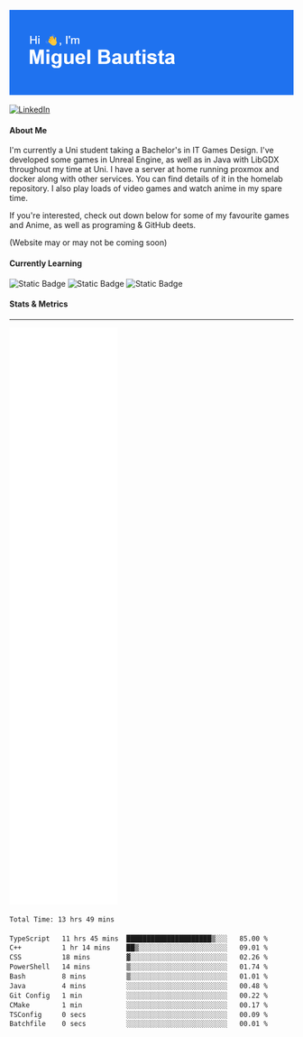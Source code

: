 ![](header.png)  

[![LinkedIn](https://img.shields.io/badge/linkedin-%230077B5.svg?style=for-the-badge&logo=linkedin&logoColor=white)](https://www.linkedin.com/in/miguelangelobautista/) 
<!-- [![Static Badge](https://img.shields.io/badge/Website-black?style=for-the-badge&labelColor=white)] Under Construction--> 




#### About Me 
I'm currently a Uni student taking a Bachelor's in IT Games Design. I've developed some games in Unreal Engine, as well as in Java with LibGDX throughout my time at Uni. I have a server at home running proxmox and docker along with other services. You can find details of it in the homelab repository. I also play loads of video games and watch anime in my spare time.

If you're interested, check out down below for some of my favourite games and Anime, as well as programing & GitHub deets.

(Website may or may not be coming soon)



#### Currently Learning

![Static Badge](https://img.shields.io/badge/C%2B%2B-blue?style=for-the-badge&logo=cplusplus)
![Static Badge](https://img.shields.io/badge/Unreal_Engine-black?style=for-the-badge&logo=unrealengine)
![Static Badge](https://img.shields.io/badge/Java-white?style=for-the-badge&color=red)

<!-- ### Languages and Tools
---
<p float="left">
  <img src="./Icons/python-color.svg" width="5%">
  <img src="./Icons/cplusplus-color.svg" width="5%">
  <img src="./Icons/docker-color.svg" width="5%">
  <img src="./Icons/javascript-color.svg" width="5%">
  <img src="./Icons/portainer-color.svg" width="5%">
  <img src="./Icons/proxmox-color.svg" width="5%">
  <img src="./Icons/unrealengine-color.svg" width="5%">
  <img src="./Icons/androidstudio-color.svg" width="5%">
  <img src="./Icons/html5-color.svg" width="5%">
</p> -->

#### Stats & Metrics
---

![](github-metrics.svg)


<!--START_SECTION:waka-->

```txt
Total Time: 13 hrs 49 mins

TypeScript   11 hrs 45 mins  █████████████████████▒░░░   85.00 %
C++          1 hr 14 mins    ██▒░░░░░░░░░░░░░░░░░░░░░░   09.01 %
CSS          18 mins         ▓░░░░░░░░░░░░░░░░░░░░░░░░   02.26 %
PowerShell   14 mins         ▒░░░░░░░░░░░░░░░░░░░░░░░░   01.74 %
Bash         8 mins          ▒░░░░░░░░░░░░░░░░░░░░░░░░   01.01 %
Java         4 mins          ░░░░░░░░░░░░░░░░░░░░░░░░░   00.48 %
Git Config   1 min           ░░░░░░░░░░░░░░░░░░░░░░░░░   00.22 %
CMake        1 min           ░░░░░░░░░░░░░░░░░░░░░░░░░   00.17 %
TSConfig     0 secs          ░░░░░░░░░░░░░░░░░░░░░░░░░   00.09 %
Batchfile    0 secs          ░░░░░░░░░░░░░░░░░░░░░░░░░   00.01 %
```

<!--END_SECTION:waka-->


<!-- Relevant Links
https://reheader.glitch.me/home - Header Images

https://wakatime.com/dashboard - Waka Metrics

https://shields.io/badges - Badges
https://github.com/Ileriayo/markdown-badges?tab=readme-ov-file#usage - Other Badges

https://simpleicons.org/ - Icons

https://github.com/lowlighter/metrics - Metrics
https://metrics.lecoq.io/embed?user=NomaDiix - Metrics builder

https://github.com/topics/github-profile-readme - GitHub profile README topic

https://zzetao.github.io/awesome-github-profile/ - Example profile READMEs

 -->